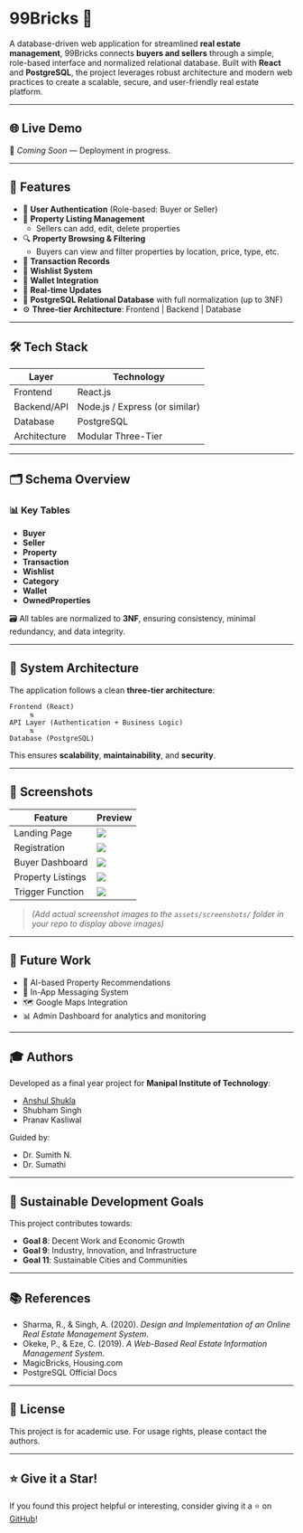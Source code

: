 # 99Bricks 🧱

A database-driven web application for streamlined **real estate management**, 99Bricks connects **buyers and sellers** through a simple, role-based interface and normalized relational database. Built with **React** and **PostgreSQL**, the project leverages robust architecture and modern web practices to create a scalable, secure, and user-friendly real estate platform.

---

## 🌐 Live Demo

🚧 *Coming Soon* — Deployment in progress.

---

## 📌 Features

- 🔐 **User Authentication** (Role-based: Buyer or Seller)
- 🏡 **Property Listing Management**
  - Sellers can add, edit, delete properties
- 🔍 **Property Browsing & Filtering**
  - Buyers can view and filter properties by location, price, type, etc.
- 🧾 **Transaction Records**
- 📂 **Wishlist System**
- 💼 **Wallet Integration**
- 🔄 **Real-time Updates**
- 🧱 **PostgreSQL Relational Database** with full normalization (up to 3NF)
- ⚙️ **Three-tier Architecture**: Frontend | Backend | Database

---

## 🛠️ Tech Stack

| Layer            | Technology       |
|------------------|------------------|
| Frontend         | React.js         |
| Backend/API      | Node.js / Express (or similar) |
| Database         | PostgreSQL       |
| Architecture     | Modular Three-Tier |

---

## 🗂️ Schema Overview

### 📊 Key Tables
- **Buyer**
- **Seller**
- **Property**
- **Transaction**
- **Wishlist**
- **Category**
- **Wallet**
- **OwnedProperties**

🗃️ All tables are normalized to **3NF**, ensuring consistency, minimal redundancy, and data integrity.

---

## 🔧 System Architecture

The application follows a clean **three-tier architecture**:

```
Frontend (React)
     ⇅
API Layer (Authentication + Business Logic)
     ⇅
Database (PostgreSQL)
```

This ensures **scalability**, **maintainability**, and **security**.

---

## 📸 Screenshots

| Feature | Preview |
|--------|---------|
| Landing Page | ![](./assets/screenshots/landing-page.png) |
| Registration | ![](./assets/screenshots/register.png) |
| Buyer Dashboard | ![](./assets/screenshots/buyer-dashboard.png) |
| Property Listings | ![](./assets/screenshots/property-listing.png) |
| Trigger Function | ![](./assets/screenshots/trigger-function.png) |

> *(Add actual screenshot images to the `assets/screenshots/` folder in your repo to display above images)*

---

## 🚀 Future Work

- 🧠 AI-based Property Recommendations
- 💬 In-App Messaging System
- 🗺️ Google Maps Integration
- 📊 Admin Dashboard for analytics and monitoring

---

## 🎓 Authors

Developed as a final year project for **Manipal Institute of Technology**:

- [Anshul Shukla](https://github.com/Anshul-0211)
- Shubham Singh
- Pranav Kasliwal

Guided by:

- Dr. Sumith N.
- Dr. Sumathi

---

## 🎯 Sustainable Development Goals

This project contributes towards:

- **Goal 8**: Decent Work and Economic Growth
- **Goal 9**: Industry, Innovation, and Infrastructure
- **Goal 11**: Sustainable Cities and Communities

---

## 📚 References

- Sharma, R., & Singh, A. (2020). *Design and Implementation of an Online Real Estate Management System*.
- Okeke, P., & Eze, C. (2019). *A Web-Based Real Estate Information Management System*.
- MagicBricks, Housing.com
- PostgreSQL Official Docs

---

## 📄 License

This project is for academic use. For usage rights, please contact the authors.

---

## ⭐️ Give it a Star!

If you found this project helpful or interesting, consider giving it a ⭐️ on [GitHub](https://github.com/Anshul-0211/99Bricks)!
